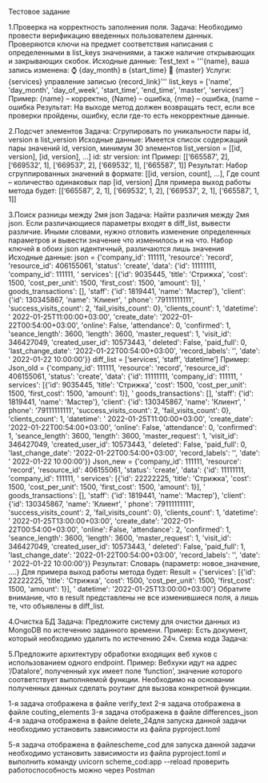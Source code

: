 Тестовое задание

1.Проверка на корректность заполнения поля.
Задача:
Необходимо провести верификацию введенных пользователем данных. Проверяются ключи на предмет соответствия написания с
определенными в list_keys значениями, а также наличие открывающих и закрывающих скобок.
Исходные данные:
Test_text = '''{name}, ваша запись изменена:
⌚️ {day_month} в {start_time}
👩 {master}
Услуги:
{services}
управление записью {record_link}'''
list_keys = ['name', 'day_month', 'day_of_week', 'start_time', 'end_time', 'master', 'services']
Пример:
{name} – корректно,
{Name} – ошибка,
{nme} – ошибка,
{name – ошибка
Результат:
На выходе метод должен возвращать тест, если все проверки пройдены, ошибку, если где-то есть некорректные данные.

2.Подсчет элементов
Задача:
Сгрупировать по уникальности пары id, version в list_version
Исходные данные:
Имеется список содержащий пары значений id, version, минимум 30 элементов
list_version = [[id, version], [id, version], …]
id: str
version: int
Пример:
[[‘665587’, 2], [‘669532’, 1], [‘669537’, 2], [‘669532’, 1], [‘665587’, 1]]
Результат:
Набор сгруппированных значений в формате: [[id, version, count], …],
Где count – количество одинаковых пар [id, version]
Для примера выход работы метода будет:
[[‘665587’, 2, 1], [‘669532’, 1, 2], [‘669537’, 2, 1], [‘665587’, 1, 1]]

3.Поиск разницы между 2мя json
Задача:
Найти различия между 2мя json. Если различающиеся параметры входят в diff_list, вывести различие. Иными словами, нужно
отловить изменение определенных параметров и вывести значение что изменилось и на что. Набор ключей в обоих json
идентичный, различаются лишь значения
Исходные данные:
json = {'company_id': 111111, 'resource': 'record', 'resource_id': 406155061, 'status': 'create', 'data': {'id':
11111111, 'company_id': 111111, '
services': [{'id': 9035445, 'title': 'Стрижка', 'cost': 1500, 'cost_per_unit': 1500, 'first_cost': 1500, 'amount': 1}], '
goods_transactions': [], 'staff': {'id': 1819441, 'name': 'Мастер'}, 'client': {'id': 130345867, 'name': 'Клиент', '
phone': '79111111111', 'success_visits_count': 2, 'fail_visits_count': 0}, 'clients_count': 1, 'datetime': '
2022-01-25T11:00:00+03:00', 'create_date': '2022-01-22T00:54:00+03:00', 'online': False, 'attendance': 0, 'confirmed':
1, 'seance_length': 3600, 'length': 3600, 'master_request': 1, 'visit_id': 346427049, 'created_user_id': 10573443, '
deleted': False, 'paid_full': 0, 'last_change_date': '2022-01-22T00:54:00+03:00', 'record_labels': '', 'date': '
2022-01-22 10:00:00'}}
diff_list = [‘services’, ‘staff’, ‘datetime’]
Пример:
Json_old = {'company_id': 111111, 'resource': 'record', 'resource_id': 406155061, 'status': 'create', 'data': {'id':
11111111, 'company_id': 111111, '
services': [{'id': 9035445, 'title': 'Стрижка', 'cost': 1500, 'cost_per_unit': 1500, 'first_cost': 1500, 'amount': 1}], '
goods_transactions': [], 'staff': {'id': 1819441, 'name': 'Мастер'}, 'client': {'id': 130345867, 'name': 'Клиент', '
phone': '79111111111', 'success_visits_count': 2, 'fail_visits_count': 0}, 'clients_count': 1, 'datetime': '
2022-01-25T11:00:00+03:00', 'create_date': '2022-01-22T00:54:00+03:00', 'online': False, 'attendance': 0, 'confirmed':
1, 'seance_length': 3600, 'length': 3600, 'master_request': 1, 'visit_id': 346427049, 'created_user_id': 10573443, '
deleted': False, 'paid_full': 0, 'last_change_date': '2022-01-22T00:54:00+03:00', 'record_labels': '', 'date': '
2022-01-22 10:00:00'}}
Json_new = {'company_id': 111111, 'resource': 'record', 'resource_id': 406155061, 'status': 'create', 'data': {'id':
11111111, 'company_id': 111111, '
services': [{'id': 22222225, 'title': 'Стрижка', 'cost': 1500, 'cost_per_unit': 1500, 'first_cost': 1500, 'amount': 1}], '
goods_transactions': [], 'staff': {'id': 1819441, 'name': 'Мастер'}, 'client': {'id': 130345867, 'name': 'Клиент', '
phone': '79111111111', 'success_visits_count': 2, 'fail_visits_count': 0}, 'clients_count': 1, 'datetime': '
2022-01-25T13:00:00+03:00', 'create_date': '2022-01-22T00:54:00+03:00', 'online': False, 'attendance': 2, 'confirmed':
1, 'seance_length': 3600, 'length': 3600, 'master_request': 1, 'visit_id': 346427049, 'created_user_id': 10573443, '
deleted': False, 'paid_full': 1, 'last_change_date': '2022-01-22T00:54:00+03:00', 'record_labels': '', 'date': '
2022-01-22 10:00:00'}}
Результат:
Словарь {параметр: новое_значение, ….}
Для примера выход работы метода будет:
Result =
{'services': [{'id': 22222225, 'title': 'Стрижка', 'cost': 1500, 'cost_per_unit': 1500, 'first_cost': 1500, 'amount': 1}], '
datetime': '2022-01-25T13:00:00+03:00'}
Обратите внимание, что в result представлены не все изменившиеся поля, а лишь те, что объявлены в diff_list.

4.Очистка БД
Задача:
Предложите систему для очистки данных из MongoDB по истечению заданного времени.
Пример:
Есть документ, который необходимо удалить по истечению 24ч.
Схема кода
Задача:

5.Предложите архитектуру обработки входящих веб хуков с использованием одного endpoint.
Пример:
Вебхуки идут на адрес ‘/Datalore’, полученный хук имеет поле ‘function’, значение которого соответствует выполняемой
функции. Необходимо на основании полученных данных сделать роутинг для вызова конкретной функции.

1-я задача отображена в файле verify_text
2-я задача отображена в файле couting_elements
3-я задача отображена в файле differences_json
4-я задача отображена в файле delete_24для запуска данной задачи необходимо установить зависимости из файла
pyproject.toml

5-я задача отображена в файлеscheme_cod для запуска данной задачи необходимо установить зависимости из файла
pyproject.toml и выполнить команду uvicorn scheme_cod:app --reload
проверить работоспособность можно через Postman
